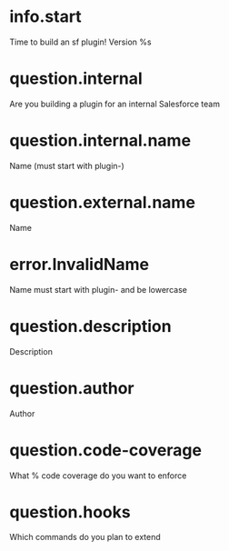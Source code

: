 # info.start

Time to build an sf plugin! Version %s

# question.internal

Are you building a plugin for an internal Salesforce team

# question.internal.name

Name (must start with plugin-)

# question.external.name

Name

# error.InvalidName

Name must start with plugin- and be lowercase

# question.description

Description

# question.author

Author

# question.code-coverage

What % code coverage do you want to enforce

# question.hooks

Which commands do you plan to extend
